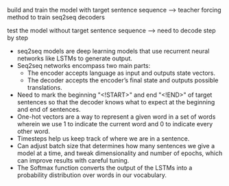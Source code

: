 
build and train the model with target sentence sequence --> teacher forcing method to train seq2seq decoders

test the model without target sentence sequence --> need to decode step by step

- seq2seq models are deep learning models that use recurrent neural networks like LSTMs to generate output.
- Seq2seq networks encompass two main parts:
  + The encoder accepts language as input and outputs state vectors.
  + The decoder accepts the encoder’s final state and outputs possible translations.
- Need to mark the beginning "<!START>" and end "<!END>" of target sentences so that the decoder knows what to expect at the beginning and end of sentences.
- One-hot vectors are a way to represent a given word in a set of words wherein we use 1 to indicate the current word and 0 to indicate every other word.
- Timesteps help us keep track of where we are in a sentence.
- Can adjust batch size that determines how many sentences we give a model at a time, and tweak dimensionality and number of epochs, which can improve results with careful tuning.
- The Softmax function converts the output of the LSTMs into a probability distribution over words in our vocabulary.
